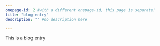 ```yaml
---
onepage-id: 2 #with a different onepage-id, this page is separate!
title: "blog entry"
description: "" #no description here

---
```

This is a blog entry
